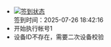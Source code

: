 - [![签到状态](https://github.com/womade/Cloud189-Actions/actions/workflows/main.yml/badge.svg?branch=main)](https://github.com/womade/Cloud189-Actions/actions/workflows/main.yml) <br> 签到时间：2025-07-26 18:42:16
- 开始执行帐号1
- 设备ID不存在，需要二次设备校验
